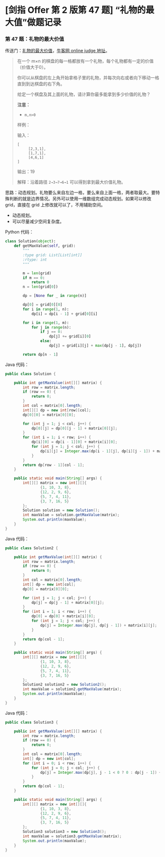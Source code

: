 # [剑指 Offer 第 2 版第 47 题] “礼物的最大值”做题记录

### 第 47 题：礼物的最大价值

传送门：[礼物的最大价值](https://www.acwing.com/problem/content/56/)，[牛客网 online judge 地址](https://www.nowcoder.com/practice/6ab1d9a29e88450685099d45c9e31e46?tpId=13&tqId=11189&tPage=2&rp=1&ru=%2Fta%2Fcoding-interviews&qru=%2Fta%2Fcoding-interviews%2Fquestion-ranking)。

>在一个 m×n 的棋盘的每一格都放有一个礼物，每个礼物都有一定的价值（价值大于0）。
>
>你可以从棋盘的左上角开始拿格子里的礼物，并每次向右或者向下移动一格直到到达棋盘的右下角。
>
>给定一个棋盘及其上面的礼物，请计算你最多能拿到多少价值的礼物？
>
>**注意：**
>
>- `m,n>0`
>
>样例：
>
>输入：
>```
>[
>      [2,3,1],
>      [1,7,1],
>      [4,6,1]
>]
>```
>
>输出：19
>
>解释：沿着路径 `2→3→7→6→1` 可以得到拿到最大价值礼物。

思路：动态规划。礼物要么来自左边一格，要么来自上面一格，两者取最大。要特殊判断的就是边界情况。另外可以使用一维数组完成动态规划。如果可以修改 grid，直接在 grid 上修改就可以了，不用辅助空间。

+ 动态规划。
+ 可以尽量减少空间复杂度。

Python 代码：

```python
class Solution(object):
    def getMaxValue(self, grid):
        """
        :type grid: List[List[int]]
        :rtype: int
        """

        m = len(grid)
        if m == 0:
            return 0
        n = len(grid[0])

        dp = [None for _ in range(n)]

        dp[0] = grid[0][0]
        for i in range(1, n):
            dp[i] = dp[i - 1] + grid[0][i]

        for i in range(1, m):
            for j in range(n):
                if j == 0:
                    dp[j] += grid[i][0]
                else:
                    dp[j] = grid[i][j] + max(dp[j - 1], dp[j])

        return dp[n - 1]
```

Java 代码：

```java
public class Solution {

    public int getMaxValue(int[][] matrix) {
        int row = matrix.length;
        if (row == 0) {
            return 0;
        }
        int col = matrix[0].length;
        int[][] dp = new int[row][col];
        dp[0][0] = matrix[0][0];

        for (int j = 1; j < col; j++) {
            dp[0][j] = dp[0][j - 1] + matrix[0][j];
        }
        for (int i = 1; i < row; i++) {
            dp[i][0] = dp[i - 1][0] + matrix[i][0];
            for (int j = 1; j < col; j++) {
                dp[i][j] = Integer.max(dp[i - 1][j], dp[i][j - 1]) + matrix[i][j];
            }
        }
        return dp[row - 1][col - 1];
    }

    public static void main(String[] args) {
        int[][] matrix = new int[][]{
                {1, 10, 3, 8},
                {12, 2, 9, 6},
                {5, 7, 4, 11},
                {3, 7, 16, 5}
        };
        Solution solution = new Solution();
        int maxValue = solution.getMaxValue(matrix);
        System.out.println(maxValue);
    }
}
```

Java 代码：

```java
public class Solution2 {

    public int getMaxValue(int[][] matrix) {
        int row = matrix.length;
        if (row == 0) {
            return 0;
        }
        int col = matrix[0].length;
        int[] dp = new int[col];
        dp[0] = matrix[0][0];

        for (int j = 1; j < col; j++) {
            dp[j] = dp[j - 1] + matrix[0][j];
        }
        for (int i = 1; i < row; i++) {
            dp[0] = dp[0] + matrix[i][0];
            for (int j = 1; j < col; j++) {
                dp[j] = Integer.max(dp[j], dp[j - 1]) + matrix[i][j];
            }
        }
        return dp[col - 1];
    }

    public static void main(String[] args) {
        int[][] matrix = new int[][]{
                {1, 10, 3, 8},
                {12, 2, 9, 6},
                {5, 7, 4, 11},
                {3, 7, 16, 5}
        };
        Solution2 solution2 = new Solution2();
        int maxValue = solution2.getMaxValue(matrix);
        System.out.println(maxValue);
    }
}
```

Java 代码：

```java
public class Solution3 {

    public int getMaxValue(int[][] matrix) {
        int row = matrix.length;
        if (row == 0) {
            return 0;
        }
        int col = matrix[0].length;
        int[] dp = new int[col];
        for (int i = 0; i < row; i++) {
            for (int j = 0; j < col; j++) {
                dp[j] = Integer.max(dp[j], j - 1 < 0 ? 0 : dp[j - 1]) + matrix[i][j];
            }
        }
        return dp[col - 1];
    }

    public static void main(String[] args) {
        int[][] matrix = new int[][]{
                {1, 10, 3, 8},
                {12, 2, 9, 6},
                {5, 7, 4, 11},
                {3, 7, 16, 5}
        };
        Solution3 solution3 = new Solution3();
        int maxValue = solution3.getMaxValue(matrix);
        System.out.println(maxValue);
    }
}
```

<script src='https://cdnjs.cloudflare.com/ajax/libs/mathjax/2.7.5/MathJax.js?config=TeX-MML-AM_CHTML' async></script>

<script type="text/x-mathjax-config">
MathJax.Hub.Config({
tex2jax: {
  inlineMath: [['$','$'], ['\\(','\\)']],
  processEscapes: true
  },
displayAlign : "left",
TeX: {
        equationNumbers: {
            autoNumber: "all",
            useLabelIds: true
        }
    },
    "HTML-CSS": {
        linebreaks: {
            automatic: true
        },
        scale: 100,
        styles: {
          ".MathJax_Display": {
            "text-align": "left",
            "width" : "auto",
            "margin": "10px 0px 10px 0px !important",
            "background-color": "#f5f5f5 !important",
            "border-radius": "3px !important",
            border:  "1px solid #ccc !important",
            padding: "5px 5px 5px 5px !important"
          },
          ".MathJax": {
            "background-color": "#f5f5f5 !important",
            padding: "2px 2px 2px 2px !important"
          }
        }
    },
    SVG: {
        linebreaks: {
            automatic: true
        }
    }
});
</script>


